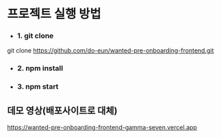 # 프로젝트 실행 방법  
- ### 1. **git clone** </br>
git clone https://github.com/do-eun/wanted-pre-onboarding-frontend.git
- ### 2. **npm install** 
- ### 3. **npm start**

## 데모 영상(배포사이트로 대체)
https://wanted-pre-onboarding-frontend-gamma-seven.vercel.app



